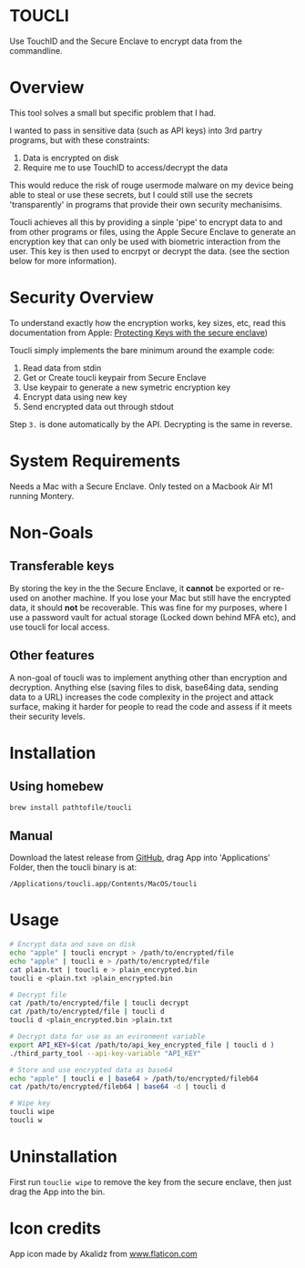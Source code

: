 # TOUCLI

Use TouchID and the Secure Enclave to encrypt data from the commandline.

# Overview
This tool solves a small but specific problem that I had.

I wanted to pass in sensitive data (such as API keys) into 3rd partry programs, but
with these constraints:
1. Data is encrypted on disk
2. Require me to use TouchID to access/decrypt the data

This would reduce the risk of rouge usermode malware on my device being able
to steal or use these secrets, but I could still use the secrets 'transparently' in
programs that provide their own security mechanisims.

Toucli achieves all this by providing a sinple 'pipe' to encrypt data to and from other
programs or files, using the Apple Secure Enclave to generate an encryption key that can only be used
with biometric interaction from the user. This key is then used to encrpyt or decrypt the data.
(see the section below for more information).

# Security Overview
To understand exactly how the encryption works, key sizes, etc, read this documentation from Apple: [Protecting Keys with the secure enclave](https://developer.apple.com/documentation/security/certificate_key_and_trust_services/keys/protecting_keys_with_the_secure_enclave
))

Toucli simply implements the bare minimum around the example code:
1. Read data from stdin
2. Get or Create toucli keypair from Secure Enclave
3. Use keypair to generate a new symetric encryption key
4. Encrypt data using new key
5. Send encrypted data out through stdout

Step `3.` is done automatically by the API. Decrypting is the same in reverse.

# System Requirements
Needs a Mac with a Secure Enclave. Only tested on a Macbook Air M1 running Montery.

# Non-Goals
## Transferable keys
By storing the key in the the Secure Enclave, it **cannot** be exported or re-used
on another machine. If you lose your Mac but still have the encrypted data, it should
**not** be recoverable. This was fine for my purposes, where I use a password vault
for actual storage (Locked down behind MFA etc), and use toucli for local access.


## Other features
A non-goal of toucli was to implement anything other than encryption and decryption.
Anything else (saving files to disk, base64ing data, sending data to a URL) increases
the code complexity in the project and attack surface,
making it harder for people to read the code and assess if it meets their security levels.

# Installation
## Using homebew
```bash
brew install pathtofile/toucli
```
## Manual
Download the latest release from [GitHub](https://github.com/pathtofile/toucli/releases/latest),
drag App into 'Applications' Folder, then the toucli binary is at:
```
/Applications/toucli.app/Contents/MacOS/toucli
```

# Usage
```bash
# Encrypt data and save on disk
echo "apple" | toucli encrypt > /path/to/encrypted/file
echo "apple" | toucli e > /path/to/encrypted/file
cat plain.txt | toucli e > plain_encrypted.bin
toucli e <plain.txt >plain_encrypted.bin

# Decrypt file
cat /path/to/encrypted/file | toucli decrypt
cat /path/to/encrypted/file | toucli d
toucli d <plain_encrypted.bin >plain.txt

# Decrypt data for use as an evironment variable
export API_KEY=$(cat /path/to/api_key_encrypted_file | toucli d )
./third_party_tool --api-key-variable "API_KEY"

# Store and use encrypted data as base64
echo "apple" | toucli e | base64 > /path/to/encrypted/fileb64
cat /path/to/encrypted/fileb64 | base64 -d | toucli d

# Wipe key
toucli wipe
toucli w
```

# Uninstallation
First run `touclie wipe` to remove the key from the secure enclave,
then just drag the App into the bin.

# Icon credits
App icon made by Akalidz from www.flaticon.com
